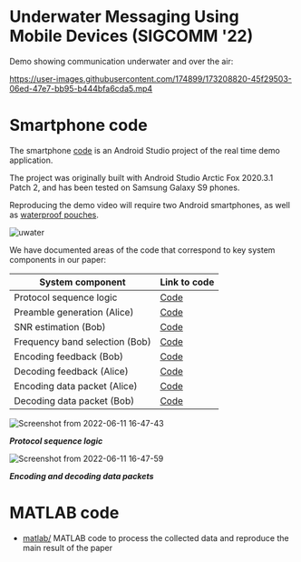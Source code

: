 # Underwater Messaging Using Mobile Devices (SIGCOMM '22)

Demo showing communication underwater and over the air:

https://user-images.githubusercontent.com/174899/173208820-45f29503-06ed-47e7-bb95-b444bfa6cda5.mp4

# Smartphone code
The smartphone [code](smartphone/) is an Android Studio project of the real time demo application.

The project was originally built with Android Studio Arctic Fox 2020.3.1 Patch 2, and has been tested on Samsung Galaxy S9 phones.

Reproducing the demo video will require two Android smartphones, as well as [waterproof pouches](https://www.amazon.com/gp/product/B08S3SG5KF/ref=ppx_yo_dt_b_asin_title_o00_s00).

![uwater](https://user-images.githubusercontent.com/174899/173209389-514fea83-f589-4e97-b3b5-28c9b5a331e4.svg)

We have documented areas of the code that correspond to key system components in our paper:

| System component      | Link to code |
| ----------- | ----------- |
| Protocol sequence logic      | [Code](smartphone/OceanRealDemo/app/src/main/java/com/example/root/ffttest2/SendChirpAsyncTask.java#L145)       |
| Preamble generation (Alice)     | [Code](smartphone/OceanRealDemo/app/src/main/java/com/example/root/ffttest2/SymbolGeneration#L11)       |
| SNR estimation (Bob)     | [Code](smartphone/OceanRealDemo/app/src/main/java/com/example/root/ffttest2/SNR_freq.java#L4)       |
| Frequency band selection (Bob)      | [Code](smartphone/OceanRealDemo/app/src/main/java/com/example/root/ffttest2/Fre_adaptation.java#L13)       |
| Encoding feedback (Bob)    | [Code](smartphone/OceanRealDemo/app/src/main/java/com/example/root/ffttest2/FeedbackSignal.java#L74)       |
| Decoding feedback  (Alice)    | [Code](smartphone/OceanRealDemo/app/src/main/java/com/example/root/ffttest2/FeedbackSignal#179)       |
| Encoding data packet (Alice)     | [Code](smartphone/OceanRealDemo/app/src/main/java/com/example/root/ffttest2/SymbolGeneration.java#L102)       |
| Decoding data packet (Bob)     | [Code](smartphone/OceanRealDemo/app/src/main/java/com/example/root/ffttest2/Decoder.java#L6)       |

![Screenshot from 2022-06-11 16-47-43](https://user-images.githubusercontent.com/174899/173208477-57eb4fb3-68ce-4651-afed-27ace099da47.png)

***Protocol sequence logic***

![Screenshot from 2022-06-11 16-47-59](https://user-images.githubusercontent.com/174899/173208480-980fb88b-820c-416f-9521-7d0b5f1eb524.png)

***Encoding and decoding data packets***

# MATLAB code
- [matlab/](matlab/) 
MATLAB code to process the collected data and reproduce the main result of the paper
